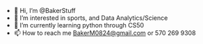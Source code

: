 - 👋 Hi, I’m @BakerStuff
- 👀 I’m interested in sports, and Data Analytics/Science
- 🌱 I’m currently learning python through CS50
- 📫 How to reach me BakerM0824@gmail.com or 570 269 9308
